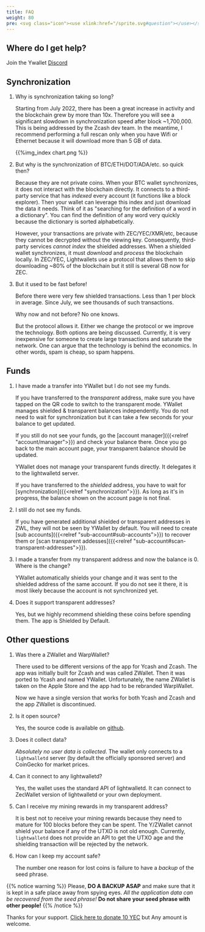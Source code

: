 ```yaml
---
title: FAQ
weight: 80
pre: <svg class="icon"><use xlink:href="/sprite.svg#question"></use></svg>
---
```


## Where do I get help?

Join the Ywallet [Discord](https://discord.gg/V5uFR6EE9h)

## Synchronization

1. Why is synchronization taking so long?

   Starting from July 2022, there has been a great increase in activity
   and the blockchain grew by more than 10x. Therefore you will see a significant
   slowdown in synchronization speed after block ~1,700,000. This is
   being addressed by the Zcash dev team. In the meantime, I recommend
   performing a full rescan only when you have Wifi or Ethernet because it
   will download more than 5 GB of data.

   {{%img_index chart.png %}}

2. But why is the synchronization of BTC/ETH/DOT/ADA/etc.
   so quick then?

   Because they are not private coins. When your BTC wallet
   synchronizes, it does not interact with the blockchain
   directly. It connects to a third-party service that
   has *indexed* every account (it functions like a block explorer). Then your 
   wallet can leverage this index and just download the data it needs.
   Think of it as "searching for the definition of a word
   in a dictionary". You can find the definition of any word very quickly because
   the dictionary is sorted alphabetically.

   However, your transactions are private with ZEC/YEC/XMR/etc, because they cannot be 
   decrypted without the viewing key.
   Consequently, third-party services *cannot index* the shielded addresses.
   When a shielded wallet synchronizes, it must *download* and *process*
   the blockchain locally. In ZEC/YEC, Lightwallets use a protocol that allows
   them to skip downloading ~80% of the blockchain but it still is several
   GB now for ZEC.

3. But it used to be fast before!

   Before there were very few shielded transactions. Less than 1 per block in average.
   Since July, we see thousands of such transactions.

   Why now and not before? No one knows.

   But the protocol allows it. Either we change the protocol or we improve the technology.
   Both options are being discussed. Currently, it is very inexpensive for someone
   to create large transactions and saturate the network. 
   One can argue that the technology is behind the economics. In other words, spam
   is cheap, so spam happens.

## Funds

1. I have made a transfer into YWallet but I do not see my funds.

   If you have transferred to the *transparent* address, make sure you 
   have tapped on the QR code to switch to the transparent mode. YWallet
   manages shielded & transparent balances independently. You do not need
   to wait for synchronization but it can take a few seconds for your balance to get updated. 

   If you still do not see your funds, go the [account manager]({{<relref "account/manager">}}) and check your balance there. Once you go back to the main account
   page, your transparent balance should be updated.

   YWallet does not manage your transparent funds directly. It delegates it to the
   lightwalletd server.

   If you have transferred to the *shielded* address, you have to wait for
   [synchronization]({{<relref "synchronization">}}). As long as it's in progress, 
   the balance shown on the account page is not final. 

3. I still do not see my funds.

   If you have generated additional shielded or transparent addresses in ZWL, they
   will not be seen by YWallet by default. You will need to create 
   [sub accounts]({{<relref "sub-account#sub-accounts">}}) to recover them or 
   [scan transparent addesses]({{<relref "sub-account#scan-transparent-addresses">}}).

4. I made a transfer from my transparent address and now the balance is 0.
   Where is the change?

   YWallet automatically shields your change and it was sent to the shielded address
   of the same account. If you do not see it there, it is most likely because
   the account is not synchronized yet.

5. Does it support transparent addresses?

   Yes, but we highly recommend shielding these coins before spending them.
   The app is Shielded by Default.

## Other questions

1. Was there a ZWallet and WarpWallet?

   There used to be different versions of the app for Ycash and Zcash. The app was
   initially built for Zcash and was called ZWallet. Then it was ported to Ycash
   and named YWallet.
   Unfortunately, the name ZWallet is taken on the Apple Store and the app
   had to be rebranded WarpWallet.
   
   Now we have a single version that works for both Ycash and Zcash and the app
   ZWallet is discontinued.
   
9. Is it open source?
   
   Yes, the source code is available on [github](https://github.com/hhanh00/zwallet).
   
10. Does it collect data?

    *Absolutely no user data is collected*. The wallet only connects to a `lightwalletd` server
    (by default the officially sponsored server) and CoinGecko for market prices.

11. Can it connect to any lightwalletd?

    Yes, the wallet uses the standard API of lightwalletd. It can connect to
    ZecWallet version of lightwalletd or your own deployment.
 
12. Can I receive my mining rewards in my transparent address?

    It is best not to receive your mining rewards because they need to mature
    for 100 blocks before they can be spent. The Y/ZWallet cannot
    shield your balance if any of the UTXO is not old enough. Currently,
    `lightwalletd` does not provide an API to get the UTXO age and the
    shielding transaction will be rejected by the network.

13. How can I keep my account safe?

    The number one reason for lost coins is failure to have a *backup* of the
    seed phrase.

{{% notice warning %}}
Please, **DO A BACKUP ASAP** and make sure that it is kept in a
safe place away from spying eyes.
*All the application data can be recovered from the seed phrase!*
**Do not share your seed phrase with other people!**
{{% /notice %}}


Thanks for your support. <a href='ycash:ys1jl5whtnlq56x5g3zcr36jmjhz9e295mgjmc64qsw7dcqdjp9l6ekydp2k0hj9k27x8sgqh6580t?amount=10&memo=9g'>Click here to donate 10 YEC</a> but Any amount is welcome.
